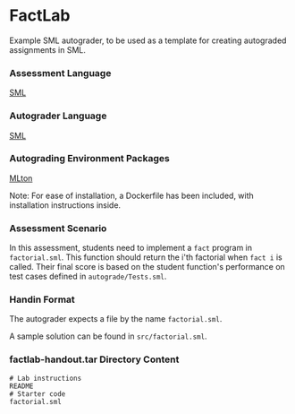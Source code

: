 # FactLab

Example SML autograder, to be used as a template for creating autograded assignments in SML.

### Assessment Language
[SML](https://en.wikipedia.org/wiki/Standard_ML)

### Autograder Language
[SML](https://en.wikipedia.org/wiki/Standard_ML)

### Autograding Environment Packages
[MLton](http://mlton.org/)

Note: For ease of installation, a Dockerfile has been included, with installation instructions inside.

### Assessment Scenario
In this assessment, students need to implement a `fact` program in `factorial.sml`. This function should return the i'th factorial when `fact i` is called. Their final score is based on the student function's performance on test cases defined in `autograde/Tests.sml`.

### Handin Format
The autograder expects a file by the name `factorial.sml`.

A sample solution can be found in `src/factorial.sml`.

### factlab-handout.tar Directory Content
```
# Lab instructions
README
# Starter code
factorial.sml
```